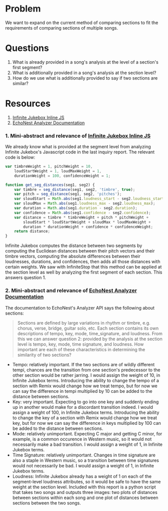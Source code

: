 # Problem
We want to expand on the current method of comparing sections to fit the requirements of comparing sections of multiple songs.

# Questions
1. What is already provided in a song's analysis at the level of a section's first segment?
2. What is additionally provided in a song's analysis at the section level?
3. How do we use what is additionally provided to say if two sections are similar?

# Resources

1. [Infinite Jukebox Inline JS]
2. [EchoNest Analyzer Documentation]

### 1. Mini-abstract and relevance of [Infinite Jukebox Inline JS]
We already know what is provided at the segment level from analyzing Infinite Jukebox's Javascript code in the last inquiry report. The relevant code is below:
```javascript
var timbreWeight = 1, pitchWeight = 10, 
    loudStartWeight = 1, loudMaxWeight = 1, 
    durationWeight = 100, confidenceWeight = 1;

function get_seg_distances(seg1, seg2) {
    var timbre = seg_distance(seg1, seg2, 'timbre', true);
    var pitch = seg_distance(seg1, seg2, 'pitches');
    var sloudStart = Math.abs(seg1.loudness_start - seg2.loudness_start);
    var sloudMax = Math.abs(seg1.loudness_max - seg2.loudness_max);
    var duration = Math.abs(seg1.duration - seg2.duration);
    var confidence = Math.abs(seg1.confidence - seg2.confidence);
    var distance = timbre * timbreWeight + pitch * pitchWeight + 
        sloudStart * loudStartWeight + sloudMax * loudMaxWeight + 
        duration * durationWeight + confidence * confidenceWeight;
    return distance;
}
```
Infinite Jukebox computes the distance between two segments by computing the Euclidean distances between their pitch vectors and their timbre vectors, computing the absolute differences between their loudnesses, durations, and confidences, then adds all those distances with certain weights. We saw with InfiniteStop that this method can be applied at the section level as well by analyzing the first segment of each section. This answers question 1.

### 2. Mini-abstract and relevance of [EchoNest Analyzer Documentation]
The documentation to EchoNest's Analyzer API says the following about sections:
> Sections are defined by large variations in rhythm or timbre, e.g. chorus, verse, bridge, guitar solo, etc. Each section contains its own descriptions of tempo, key, mode, time_signature, and loudness.
From this we can answer question 2: provided by the analysis at the section level is tempo, key, mode, time signature, and loudness. How important are each of these characteristics in determining the similarity of two sections?
* Tempo: relatively important. If the two sections are of wildly different tempi, chances are the transition from one section's predecessor to the other section would be rather jarring. I would assign the weight of 10, in Infinite Jukebox terms. Introducing the ability to change the tempo of a section with Remix would change how we treat tempo, but for now we can say the difference in tempi multiplied by 10 can be added to the distance between sections.
* Key: very important. Expecting to go into one key and suddenly ending up in another would make for a discordant transition indeed. I would assign a weight of 100, in Infinite Jukebox terms. Introducing the ability to change the key of a section with Remix would change how we treat key, but for now we can say the difference in keys multiplied by 100 can be added to the distance between sections.
* Mode: relatively unimportant. Expecting C major and getting C minor, for example, is a common occurence in Western music, so it would not necessarily make a bad transition. I would assign a weight of 1, in Infinite Jukebox terms.
* Time Signature: relatively unimportant. Changes in time signature are also a staple in Western music, so a transition between time signatures would not necessarily be bad. I would assign a weight of 1, in Infinite Jukebox terms.
* Loudness: Infinite Jukebox already has a weight of 1 on each of the segment-level loudness attributes, so it would be safe to have the same weight at the section level.
Included with this report is a python script that takes two songs and outputs three images: two plots of distances between sections within each song and one plot of distances between sections between the two songs.

[Infinite Jukebox Inline JS]: http://labs.echonest.com/Uploader/index.html
[EchoNest Analyzer Documentation]: http://developer.echonest.com/docs/v4/_static/AnalyzeDocumentation.pdf